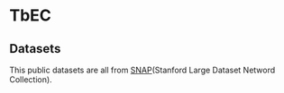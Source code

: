 # TbEC

## Datasets
This public datasets are all from [SNAP](http://snap.stanford.edu/data/index.html)(Stanford Large Dataset Netword Collection).
